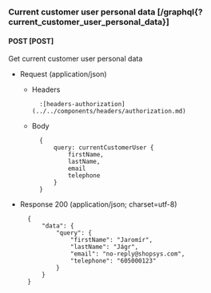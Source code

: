 ### Current customer user personal data [/graphql{?current_customer_user_personal_data}]

#### POST [POST]

Get current customer user personal data

- Request (application/json)

    - Headers

            :[headers-authorization](../../components/headers/authorization.md)

    - Body

            {
                query: currentCustomerUser {
                    firstName,
                    lastName,
                    email
                    telephone
                }
            }

- Response 200 (application/json; charset=utf-8)

        {
            "data": {
                "query": {
                    "firstName": "Jaromír",
                    "lastName": "Jágr",
                    "email": "no-reply@shopsys.com",
                    "telephone": "605000123"
                }
            }
        }
